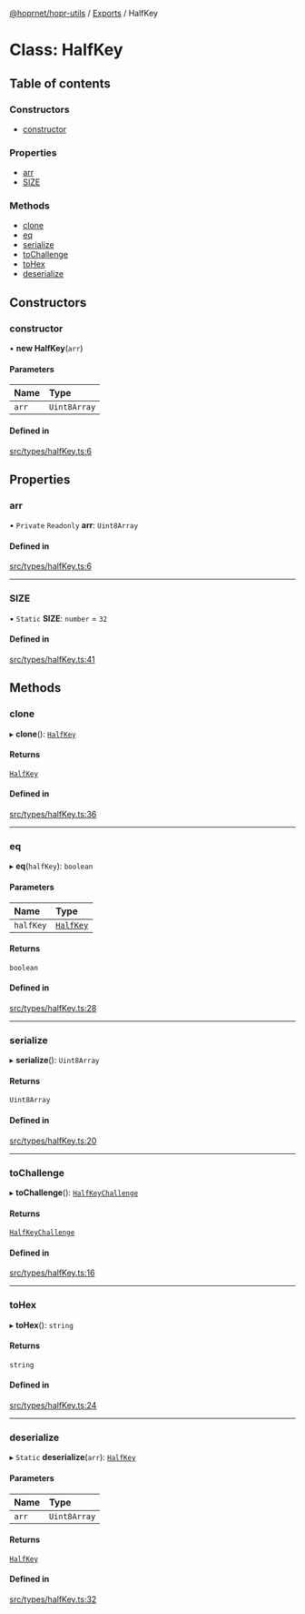[@hoprnet/hopr-utils](../README.md) / [Exports](../modules.md) / HalfKey

# Class: HalfKey

## Table of contents

### Constructors

- [constructor](HalfKey.md#constructor)

### Properties

- [arr](HalfKey.md#arr)
- [SIZE](HalfKey.md#size)

### Methods

- [clone](HalfKey.md#clone)
- [eq](HalfKey.md#eq)
- [serialize](HalfKey.md#serialize)
- [toChallenge](HalfKey.md#tochallenge)
- [toHex](HalfKey.md#tohex)
- [deserialize](HalfKey.md#deserialize)

## Constructors

### constructor

• **new HalfKey**(`arr`)

#### Parameters

| Name | Type |
| :------ | :------ |
| `arr` | `Uint8Array` |

#### Defined in

[src/types/halfKey.ts:6](https://github.com/hoprnet/hoprnet/blob/master/packages/utils/src/types/halfKey.ts#L6)

## Properties

### arr

• `Private` `Readonly` **arr**: `Uint8Array`

#### Defined in

[src/types/halfKey.ts:6](https://github.com/hoprnet/hoprnet/blob/master/packages/utils/src/types/halfKey.ts#L6)

___

### SIZE

▪ `Static` **SIZE**: `number` = `32`

#### Defined in

[src/types/halfKey.ts:41](https://github.com/hoprnet/hoprnet/blob/master/packages/utils/src/types/halfKey.ts#L41)

## Methods

### clone

▸ **clone**(): [`HalfKey`](HalfKey.md)

#### Returns

[`HalfKey`](HalfKey.md)

#### Defined in

[src/types/halfKey.ts:36](https://github.com/hoprnet/hoprnet/blob/master/packages/utils/src/types/halfKey.ts#L36)

___

### eq

▸ **eq**(`halfKey`): `boolean`

#### Parameters

| Name | Type |
| :------ | :------ |
| `halfKey` | [`HalfKey`](HalfKey.md) |

#### Returns

`boolean`

#### Defined in

[src/types/halfKey.ts:28](https://github.com/hoprnet/hoprnet/blob/master/packages/utils/src/types/halfKey.ts#L28)

___

### serialize

▸ **serialize**(): `Uint8Array`

#### Returns

`Uint8Array`

#### Defined in

[src/types/halfKey.ts:20](https://github.com/hoprnet/hoprnet/blob/master/packages/utils/src/types/halfKey.ts#L20)

___

### toChallenge

▸ **toChallenge**(): [`HalfKeyChallenge`](HalfKeyChallenge.md)

#### Returns

[`HalfKeyChallenge`](HalfKeyChallenge.md)

#### Defined in

[src/types/halfKey.ts:16](https://github.com/hoprnet/hoprnet/blob/master/packages/utils/src/types/halfKey.ts#L16)

___

### toHex

▸ **toHex**(): `string`

#### Returns

`string`

#### Defined in

[src/types/halfKey.ts:24](https://github.com/hoprnet/hoprnet/blob/master/packages/utils/src/types/halfKey.ts#L24)

___

### deserialize

▸ `Static` **deserialize**(`arr`): [`HalfKey`](HalfKey.md)

#### Parameters

| Name | Type |
| :------ | :------ |
| `arr` | `Uint8Array` |

#### Returns

[`HalfKey`](HalfKey.md)

#### Defined in

[src/types/halfKey.ts:32](https://github.com/hoprnet/hoprnet/blob/master/packages/utils/src/types/halfKey.ts#L32)
